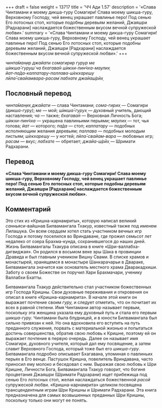 +++
draft = false
weight = 13717
title = 'ЧЧ Ади 1.57'
description = '«Слава Чинтамани и моему дикша-гуру Сомагири! Слава моему шикша-гуру, Верховному Господу, чей венец украшает павлинье перо! Под сенью Его лотосных стоп, которые подобны деревьям желаний, Джаяшри [Радхарани] наслаждается божественным вкусом вечной супружеской любви».'
summary = '«Слава Чинтамани и моему дикша-гуру Сомагири! Слава моему шикша-гуру, Верховному Господу, чей венец украшает павлинье перо! Под сенью Его лотосных стоп, которые подобны деревьям желаний, Джаяшри [Радхарани] наслаждается божественным вкусом вечной супружеской любви».'
+++

_чинта̄ман̣ир джайати сомагирир гурур ме  
ш́икша̄-гуруш́ ча бхагава̄н ш́икхи-пин̃чха-маулих̣  
йат-па̄да-калпатару-паллава-ш́екхарешу  
лӣла̄-свайамвара-расам̇ лабхате джайаш́рӣх̣_

## Пословный перевод

_чинта̄ман̣их̣_ _джайати_ — слава Чинтамани; _сома_\-_гирих̣_ — Сомагири _(дикша-гуру)_; _ме_ — мой; _ш́икша̄_\-_гурух̣_ — духовный учитель, дающий наставления; _ча_ — также; _бхагава̄н_ — Верховная Личность Бога; _ш́икхи_\-_пин̃чха_ — украшена павлиньими перьями; _маулих̣_ — тот, чья голова; _йат_ — которого; _па̄да_ — стоп; _калпатару_ — подобных исполняющим желания деревьям; _паллава_ — подобных молодым листьям; _ш́екхарешу_ — у ногтей; _лӣла̄_\-_свайам_\-_вара_ — любовных игр; _расам_ — вкус; _лабхате_ — обретает; _джайа_\-_ш́рӣх̣_ — Шримати Радхарани.

## Перевод

**«Слава Чинтамани и моему дикша-гуру Сомагири! Слава моему шикша-гуру, Верховному Господу, чей венец украшает павлинье перо! Под сенью Его лотосных стоп, которые подобны деревьям желаний, Джаяшри \[Радхарани\] наслаждается божественным вкусом вечной супружеской любви».**

## Комментарий

Это стих из «Кришна-карнамриты», которую написал великий _санньяси_\-вайшнав Билвамангала Тхакур, известный также под именем Лилашука. Он всем сердцем хотел стать участником вечных игр Господа и потому поселился во Вриндаване, где прожил семьсот лет недалеко от озера Брахма-кунда, сохранившегося до наших дней. Жизнь Билвамангалы Тхакура описана в книге «Шри-валлабха-дигвиджая». Он родился в восьмом веке эры Шака в провинции Дравида и был главным учеником Вишну Свами. В списке храмов и монастырей, хранящемся в монастыре Шанкарачарьи в Двараке, Билвамангала значится как основатель местного храма Дваракадхиши. Заботу о своем Божестве он поручил Хари Брахмачари, ученику Валлабхи Бхатты.

Билвамангала Тхакур действительно стал участником божественных игр Господа Кришны. Свои духовные переживания и откровения он описал в книге «Кришна-карнамрита». В начале этой книги он выражает почтение своим _гуру,_ и следует отметить, что он почитает их всех в равной степени. Имя Чинтамани автор называет первым, поскольку эта женщина указала ему духовный путь и стала его первым _шикша-гуру_. Чинтамани была блудницей, и в юности Билвамангала был сильно привязан к ней. Но она вдохновила его вступить на путь преданного служения, порвать с материальной жизнью и попытаться достичь совершенства, обратив свою любовь к Кришне, поэтому ей он выражает почтение в первую очередь. Далее он называет имя Сомагири, духовного учителя, который дал ему посвящение, а затем славит Верховного Господа, который тоже был его _шикша-гуру_. Билвамангала подробно описывает Бхагавана, упоминая о павлиньих перьях в Его венце. Пастушок Кришна, повелитель Вриндавана, часто приносил ему молоко и беседовал с ним. Выражая свою любовь к Шри Кришне, Личности Бога, Билвамангала Тхакур говорит, что богиня процветания Джаяшри (Шримати Радхарани) ищет прибежища под сенью Его лотосных стоп, желая наслаждаться божественной _расой_ супружеской любви. «Кришна-карнамрита» целиком посвящена трансцендентным играм Шри Кришны и Шримати Радхарани. Эта книга предназначена для самых возвышенных преданных Шри Кришны, поскольку только они могут ее понять.
